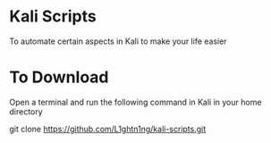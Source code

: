 Kali Scripts
=================

To automate certain aspects in Kali to make your life easier

To Download
===========

Open a terminal and run the following command in Kali in your home directory 

git clone https://github.com/L1ghtn1ng/kali-scripts.git
